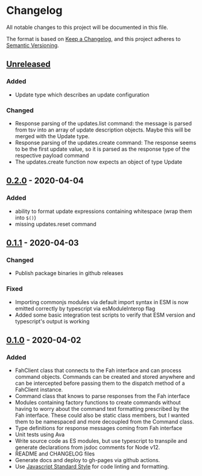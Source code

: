 # Changelog
All notable changes to this project will be documented in this file.

The format is based on [Keep a Changelog](https://keepachangelog.com/en/1.0.0/),
and this project adheres to [Semantic Versioning](https://semver.org/spec/v2.0.0.html).

## [Unreleased]
### Added
- Update type which describes an update configuration

### Changed
- Response parsing of the updates.list command: the message is parsed from tsv into an array of update description objects. Maybe this will be merged with the Update type.
- Response parsing of the updates.create command: The response seems to be the first update value, so it is parsed as the response type of the respective payload command
- The updates.create function now expects an object of type Update

## [0.2.0] - 2020-04-04
### Added
- ability to format update expressions containing whitespace (wrap them into `$()`)
- missing updates.reset command

## [0.1.1] - 2020-04-03
### Changed
- Publish package binaries in github releases

### Fixed
- Importing commonjs modules via default import syntax in ESM is now emitted correctly by typescript via esModuleInterop flag
- Added some basic integration test scripts to verify that ESM version and typescript's output is working

## [0.1.0] - 2020-04-02
### Added
- FahClient class that connects to the Fah interface and can process command objects. Commands can be created and stored anywhere and can be intercepted before passing them to the dispatch method of a FahClient instance.
- Command class that knows to parse responses from the Fah interface
- Modules containing factory functions to create commands without having to worry about the command text formatting prescribed by the Fah interface. These could also be static class members, but I wanted them to be namespaced and more decoupled from the Command class.
- Type definitions for response messages coming from Fah interface
- Unit tests using Ava
- Write source code as ES modules, but use typescript to transpile and generate declarations from jsdoc comments for Node v12.
- README and CHANGELOG files
- Generate docs and deploy to gh-pages via github actions.
- Use [Javascript Standard Style](https://github.com/standard/standard) for code linting and formatting.

[Unreleased]: https://github.com/tamaracha/node-fah-client/compare/v0.2.0...HEAD
[0.2.0]: https://github.com/tamaracha/node-fah-client/compare/v0.1.1...v0.2.0
[0.1.1]: https://github.com/tamaracha/node-fah-client/compare/v0.1.0...v0.1.1
[0.1.0]: https://github.com/tamaracha/node-fah-client/releases/tag/v0.1.0
